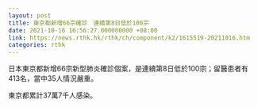 ```yaml
---
layout: post
title: 東京都新增66宗確診　連續第8日低於100宗
date: 2021-10-16 16:56:27.000000000 +08:00
link: https://news.rthk.hk/rthk/ch/component/k2/1615519-20211016.htm
categories: rthk
---
```


日本東京都新增66宗新型肺炎確診個案，是連續第8日低於100宗；留醫患者有413名，當中35人情況嚴重。

東京都累計37萬7千人感染。
